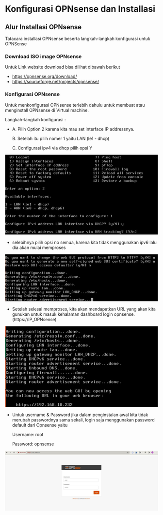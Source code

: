 # Konfigurasi OPNsense dan Installasi

## Alur Installasi OPNsense
Tatacara installasi OPNsense beserta langkah-langkah konfigurasi untuk OPNSense

### Download ISO image OPNsense
Untuk Link website download bisa dilihat dibawah berikut
- https://opnsense.org/download/
- https://sourceforge.net/projects/opnsense/

### Konfigurasi OPNsense
Untuk menkonfigurasi OPNsense terlebih dahulu untuk membuat atau menginstall OPNsense di Virtual machine.

Langkah-langkah konfigurasi :
- A. Pilih Option 2 karena kita mau set interface IP addressnya.
  
  B. Setelah itu pilih nomer 1 yaitu LAN (le1 - dhcp)
  
  C. Configurasi ipv4 via dhcp pilih opsi Y

![konfigurasi](img/konfigurasi%201.jpeg)


- selebihnya pilih opsi no semua, karena kita tidak menggunakan ipv6 lalu dia akan mulai memproses

![konfigurasi](img/konfigurasi%202.jpeg)


- Setelah selesai memproses, kita akan mendapatkan URL yang akan kita gunukan untuk masuk kehalaman dashboard login opnsense. (https://IP_OPNsense)

![konfigurasi](img/konfigurasi%203.jpeg)


- Untuk username & Password jika dalam penginstalan awal kita tidak merubah passwordnya sama sekali, login saja menggunakan password default dari Opnsense yaitu 
  
  Username: root

  Password: opnsense 

![konfigurasi](img/konfigurasi%204.jpeg)